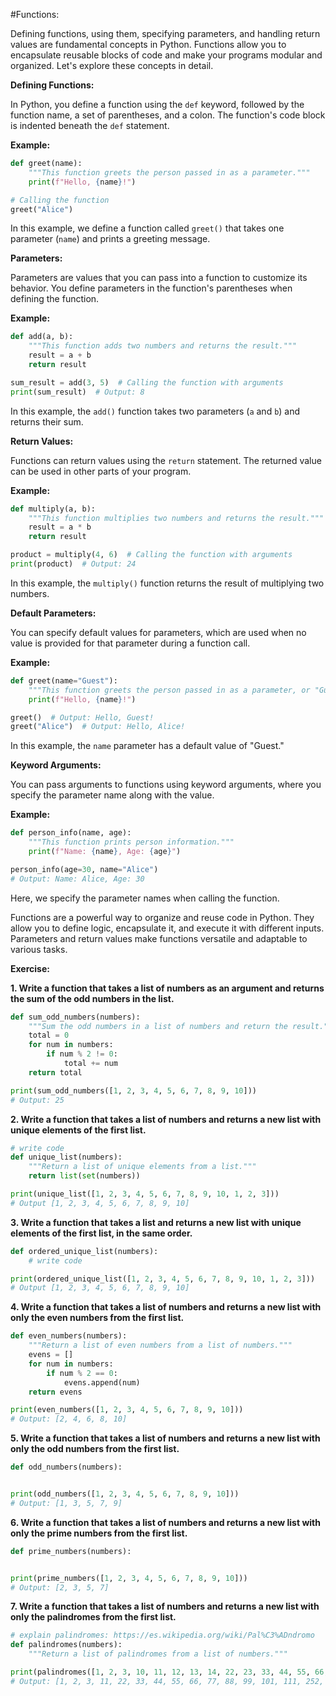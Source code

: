 #Functions:

Defining functions, using them, specifying parameters, and handling return values are fundamental concepts in Python. Functions allow you to encapsulate reusable blocks of code and make your programs modular and organized. Let's explore these concepts in detail.

**Defining Functions:**

In Python, you define a function using the `def` keyword, followed by the function name, a set of parentheses, and a colon. The function's code block is indented beneath the `def` statement.

**Example:**
```python
def greet(name):
    """This function greets the person passed in as a parameter."""
    print(f"Hello, {name}!")

# Calling the function
greet("Alice")
```

In this example, we define a function called `greet()` that takes one parameter (`name`) and prints a greeting message.

**Parameters:**

Parameters are values that you can pass into a function to customize its behavior. You define parameters in the function's parentheses when defining the function.

**Example:**
```python
def add(a, b):
    """This function adds two numbers and returns the result."""
    result = a + b
    return result

sum_result = add(3, 5)  # Calling the function with arguments
print(sum_result)  # Output: 8
```

In this example, the `add()` function takes two parameters (`a` and `b`) and returns their sum.

**Return Values:**

Functions can return values using the `return` statement. The returned value can be used in other parts of your program.

**Example:**
```python
def multiply(a, b):
    """This function multiplies two numbers and returns the result."""
    result = a * b
    return result

product = multiply(4, 6)  # Calling the function with arguments
print(product)  # Output: 24
```

In this example, the `multiply()` function returns the result of multiplying two numbers.

**Default Parameters:**

You can specify default values for parameters, which are used when no value is provided for that parameter during a function call.

**Example:**
```python
def greet(name="Guest"):
    """This function greets the person passed in as a parameter, or "Guest" by default."""
    print(f"Hello, {name}!")

greet()  # Output: Hello, Guest!
greet("Alice")  # Output: Hello, Alice!
```

In this example, the `name` parameter has a default value of "Guest."

**Keyword Arguments:**

You can pass arguments to functions using keyword arguments, where you specify the parameter name along with the value.

**Example:**
```python
def person_info(name, age):
    """This function prints person information."""
    print(f"Name: {name}, Age: {age}")

person_info(age=30, name="Alice")
# Output: Name: Alice, Age: 30
```

Here, we specify the parameter names when calling the function.

Functions are a powerful way to organize and reuse code in Python. They allow you to define logic, encapsulate it, and execute it with different inputs. Parameters and return values make functions versatile and adaptable to various tasks.


**Exercise:**

**1. Write a function that takes a list of numbers as an argument and returns the sum of the odd numbers in the list.**

```python
def sum_odd_numbers(numbers):
    """Sum the odd numbers in a list of numbers and return the result."""
    total = 0
    for num in numbers:
        if num % 2 != 0:
            total += num
    return total

print(sum_odd_numbers([1, 2, 3, 4, 5, 6, 7, 8, 9, 10]))
# Output: 25

```

**2. Write a function that takes a list of numbers and returns a new list with unique elements of the first list.**

```python
# write code
def unique_list(numbers):
    """Return a list of unique elements from a list."""
    return list(set(numbers))

print(unique_list([1, 2, 3, 4, 5, 6, 7, 8, 9, 10, 1, 2, 3]))
# Output [1, 2, 3, 4, 5, 6, 7, 8, 9, 10]
```

**3. Write a function that takes a list and returns a new list with unique elements of the first list, in the same order.**

```python
def ordered_unique_list(numbers):
    # write code

print(ordered_unique_list([1, 2, 3, 4, 5, 6, 7, 8, 9, 10, 1, 2, 3]))
# Output [1, 2, 3, 4, 5, 6, 7, 8, 9, 10]

```

**4. Write a function that takes a list of numbers and returns a new list with only the even numbers from the first list.**

```python
def even_numbers(numbers):
    """Return a list of even numbers from a list of numbers."""
    evens = []
    for num in numbers:
        if num % 2 == 0:
            evens.append(num)
    return evens

print(even_numbers([1, 2, 3, 4, 5, 6, 7, 8, 9, 10]))
# Output: [2, 4, 6, 8, 10]

```

**5. Write a function that takes a list of numbers and returns a new list with only the odd numbers from the first list.**

```python
def odd_numbers(numbers):


print(odd_numbers([1, 2, 3, 4, 5, 6, 7, 8, 9, 10]))
# Output: [1, 3, 5, 7, 9]
```

**6. Write a function that takes a list of numbers and returns a new list with only the prime numbers from the first list.**

```python
def prime_numbers(numbers):


print(prime_numbers([1, 2, 3, 4, 5, 6, 7, 8, 9, 10]))
# Output: [2, 3, 5, 7]

```

**7. Write a function that takes a list of numbers and returns a new list with only the palindromes from the first list.**

```python
# explain palindromes: https://es.wikipedia.org/wiki/Pal%C3%ADndromo
def palindromes(numbers):
    """Return a list of palindromes from a list of numbers."""

print(palindromes([1, 2, 3, 10, 11, 12, 13, 14, 22, 23, 33, 44, 55, 66, 77, 88, 99, 101, 111, 252, 262, 292, 300, 301]))
# Output: [1, 2, 3, 11, 22, 33, 44, 55, 66, 77, 88, 99, 101, 111, 252, 262, 292]

```

